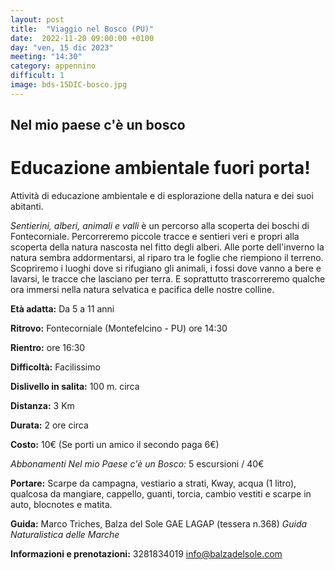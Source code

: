 ```yaml
---
layout: post
title:  "Viaggio nel Bosco (PU)"
date:  2022-11-20 09:00:00 +0100
day: "ven, 15 dic 2023"
meeting: "14:30"
category: appennino 
difficult: 1
image: bds-15DIC-bosco.jpg
---
```


## Nel mio paese c'è un bosco
# Educazione ambientale fuori porta! 

Attività di educazione ambientale e di esplorazione della natura e dei suoi abitanti.

*Sentierini, alberi, animali e valli* è un percorso alla scoperta dei boschi di Fontecorniale. Percorreremo piccole tracce e sentieri veri e propri alla scoperta della natura nascosta nel fitto degli alberi.
Alle porte dell'inverno la natura sembra addormentarsi, al riparo tra le foglie che riempiono il terreno. Scopriremo i luoghi dove si rifugiano gli animali, i fossi dove vanno a bere e lavarsi, le tracce che lasciano per terra.
E soprattutto trascorreremo qualche ora immersi nella natura selvatica e pacifica delle nostre colline.

**Età adatta:** Da 5 a 11 anni 

**Ritrovo:** Fontecorniale (Montefelcino - PU) ore 14:30

**Rientro:** ore 16:30 

**Difficoltà:** Facilissimo 

**Dislivello in salita:**  100 m. circa

**Distanza:** 3 Km

**Durata:** 2 ore circa

**Costo:** 10€ (Se porti un amico il secondo paga 6€)

*Abbonamenti Nel mio Paese c'è un Bosco:* 5 escursioni / 40€

**Portare:** Scarpe da campagna, vestiario a strati, Kway, acqua (1 litro), qualcosa da mangiare, cappello, guanti, torcia, cambio vestiti e scarpe in auto, blocnotes e matita. 

**Guida:** Marco Triches, Balza del Sole GAE LAGAP (tessera n.368)
*Guida Naturalistica delle Marche*

**Informazioni e prenotazioni:** 3281834019 info@balzadelsole.com
